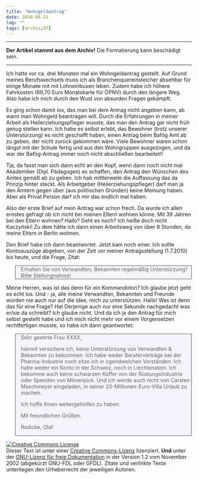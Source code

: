 ```yaml
---
title: "Wohngeldantrag"
date: 2010-08-31
log: ""
tags: [archiv,OT]
---
```

<hr><b>Der Artikel stammt aus dem Archiv!</b> Die Formatierung kann beschädigt sein.<hr>

Ich hatte vor ca. drei Monaten mal ein Wohngeldantrag gestellt. Auf Grund meines Berufswechsels muss ich als Branchenquereinsteicher  absehbar für einige Monate mit mit Lohneinbusen leben. Zudem habe ich höhere Fahrkosten (69,70 Euro Monatskarte für ÖPNV) durch den längere Weg. Also habe ich mich durch den Wust von absurden Fragen gekämpft. 

Es ging schon damit los, das man bei dem Antrag nicht angeben kann, ab wann man Wohngeld beantragen will. Durch die Erfahrungen in meiner Arbeit als Heilerziehungspfleger wusste, das man den Antrag gar nicht früh genug stellen kann. Ich habe es selbst erlebt, das Bewohner (trotz unserer Unterstürzung) es nicht geschafft haben, einen Antrag beim Bafög Amt ab zu geben, der nicht zurück gekommen wäre. Viele Bewohner waren schon längst mit der Schule fertig und aus den Wohngruppen ausgezogen, und da war der Bafög-Antrag immer noch nicht abschließen bearbeitet!!

Tja, da fasst man sich dann echt an den Kopf, wenn dann noch nicht mal Akademiker (Dipl. Pädagogen) es schaffen, den Antrag den Wünschen des Amtes gemäß ab zu geben. Ich hab mittlerweile die Auffassung das da Prinzip hinter steckt. Als Arbeitgeber (Heilerziehungspfleger) darf man ja den Ämtern  gegen über (aus politischen Gründen) keine Meinung haben. Aber als Privat Person darf ich mir das endlich mal haben. 

Also der erste Brief auf mein Antrag war schon frech. Da wurde ich allen ernstes gefragt ob ich nicht bei meinen Eltern wohnen könne. Mit 39 Jahren bei den Eltern wohnen? Hallo? Geht es noch? Ich heiße doch nicht Kaczyński! Zu dem hätte ich dann einen Arbeitsweg von über 8 Stunden, da meine Eltern in Berlin wohnen. 

Den Brief habe ich dann beantwortet. Jetzt kam noch einer. Ich sollte Kontoauszüge abgeben, von der Zeit vor meiner Antragsstellung (1.7.2010) bis heute, und die Frage, Zitat:

<blockquote width=80%; style="background:#f4f4ff; border: 2px solid #999; border-right-width: 2px">
Erhalten Sie von Verwandten, Bekannten regelmäßig Unterstürzung? Bitte Stellungnahme!
</blockquote>

Meine Herren, was ist das denn für ein Kommandoton? Ich glaube jetzt geht es echt los. Und - ja, alle meine Verwandten, Bekannten und Freunde würden nie auch nur auf die Idee, mich zu unterstützen. Hallo! Was ist denn das für eine Frage? Hat Derjenige auch nur eine Sekunde nachgedacht was er/sie da schreibt? Ich glaube nicht. Und da ich ja den Antrag für mich selbst gestellt habe und ich mich nicht mehr vor einem Vorgensetzen rechtfertigen musste, so habe ich dann geantwortet:

<blockquote width=80%; style="background:#f4f4ff; border: 2px solid #999; border-right-width: 2px">
Sehr geehrte Frau XXXX,

hiermit versichere ich, keine Unterstürzung von Verwandten & Bekannten zu bekommen. Ich habe weder Beraterverträge  bei der Pharma-Industrie noch sitze ich in irgendwelchen Vorständen.  Ich habe weder ein Konto in der Schweiz, noch in Liechtenstein. Ich bekomme auch keine schwarzen Koffer von der Rüstungsindustrie oder Spenden von Mövenpick. Und ich werde auch nicht von Carsten Maschmeyer eingeladen, in seiner 20-Millionen-Euro-Villa Urlaub zu machen.

Ich hoffe Ihnen weitergeholfen zu haben.

Mit freundlichen Grüßen. 

Radicke, Olaf

</blockquote>



<a rel="license" href="http://creativecommons.org/licenses/by-sa/3.0/de/"><img alt="Creative Commons License" style="border-width: 0pt;" src="http://i.creativecommons.org/l/by-sa/3.0/de/88x31.png" /></a><br />
Dieser <span xmlns:dc="http://purl.org/dc/elements/1.1/" href="http://purl.org/dc/dcmitype/Text" rel="dc:type">Text</span> ist unter einer <a rel="license" href="http://creativecommons.org/licenses/by-sa/3.0/de/">Creative Commons-Lizenz</a> lizenziert. <b>Und</b> unter der <a href="http://de.wikipedia.org/wiki/GFDL">GNU-Lizenz f&uuml;r freie Dokumentation</a> in der Version 1.2 vom November 2002 (abgek&uuml;rzt GNU-FDL oder GFDL). Zitate und verlinkte Texte unterliegen den Urheberrecht der jeweiligen Autoren.
 


